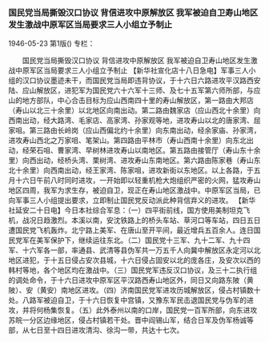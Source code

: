 ### 国民党当局撕毁汉口协议  背信进攻中原解放区  我军被迫自卫寿山地区发生激战中原军区当局要求三人小组立予制止

1946-05-23
第1版()
专栏：

　　国民党当局撕毁汉口协议
    背信进攻中原解放区
    我军被迫自卫寿山地区发生激战中原军区当局要求三人小组立予制止
    【新华社宣化店十八日急电】军事三人小组的汉口协议墨迹未干，而国民党当局即违背协议，于十六日六路进攻平汉路西安陆、应山解放区，进犯军为国民党六十六军十三师、及七十五军第六师所部，与应山的地方部队，中心合击目标为应山西南四十里的寿山解放区，第一路由大邦店（寿山以北三十余里）以北地区向南出动。第二路由魏家店（应山西北十余里）向西南出动，经大路湾、毛家店、高家湾、孙家观等地，进攻寿山以北的唐家湾、屈家咀。第三路由长岭岗（应山西偏北约十余里）向东南出动，经余家庙、孙家湾，进攻寿山西北之万家咀、笔架山。第四路由平林市（寿山西南十余里）向东北出动，经荣石咀、曹家湾、早树林进攻寿山以南地区。第五路由接管厅（寿山东十余里）向西出动，经桥头湾、栗树湾、进攻寿山东南地区。第六路由陈家巷（寿山东北十余里）向西南出动，经王家湾、陈家咀，进攻新街以东地区。以上各路，于五月十六日午前八时同时进攻，一开始即以轻重机枪大炮组织严密的火网，猛攻寿山地区四周，我军为求生存，被迫自卫，现正在寿山地区激战中。中原军区当局，已向军事三人小组提出要求，立即制止国民党反动派此种背信弃义的进攻。
    【新华社延安二十日电】今日本社综合军息：（一）四平街前线，国方使用美制坦克飞机，战况日趋激烈。本溪以南，安沈铁路上的桥头车站、草河口等车站，四日五日遭国民党飞机轰炸。北宁路上美军、在唐山至开平间，最近增兵五百余人。连日国民党军在美军保护下，继续运往东北。（二）国民党十三军、九十二军、九十四军、十六军各一部，率通县、武清等县伪军共一万五千人向冀中解放区永定河以北地区进犯，于十五日侵占安次县城，十六日侵占固安以北的庞各庄，及安次以西的韩村等地，各个地区均在激战中。（三）国民党军违反汉口协议，及三十二执行组的调处命令，于十六日进攻中原军区平汉路西寿山地区外，同日又向路东陂（黄陂）、安（黄安）南地区进攻。（四）济南国民党军进攻历城解放区，侵占村镇数十处。八路军被迫自卫，于十六日恢复中宫镇，又豫东军民击退国民党与伪军的进攻，并将何杨集恢复。（五）此外泰州以南的口岸，国民党一百军所部，向东进攻苏皖一分区边缘地区，侵占村镇若干处。晋中阎锡山军，结合日军及伪军杨诚等部，从七日至十四日进攻清沟、徐沟一带，共达十七次。
